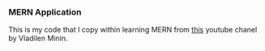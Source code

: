 ### MERN Application
This is my code that I copy within learning MERN from [this] youtube 
chanel
 by 
Vladilen Minin. 

[this]:[https://www.youtube.com/watch?v=ivDjWYcKDZI]